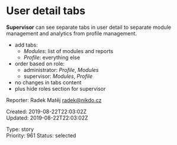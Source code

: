 # User detail tabs

**Supervisor** can see separate tabs in user detail to separate module management and analytics from profile management.

- add tabs:
  - *Modules*: list of modules and reports
  - *Profile*: everything else
- order based on role:
  - administrator: *Profile*, *Modules*
  - supervisor: *Modules*, *Profile*
- no changes in tabs content
- plus hide roles section for supervisor

Reporter: Radek Matěj <radek@nikdo.cz>  

Created: 2019-08-22T22:03:02Z  
Updated: 2019-08-22T22:03:02Z

Type: story  
Priority: 961
Status: selected
